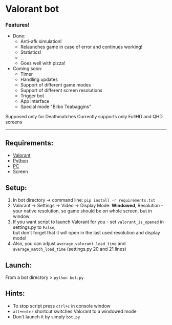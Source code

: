 # Valorant bot

### Features!
- Done:
    - Anti-afk simulation!
    - Relaunches game in case of error and continues working!
    - Statistics!
    - ...
    - Goes well with pizza!
- Coming soon:
    - Timer
    - Handling updates
    - Support of different game modes
    - Support of different screen resolutions
    - Trigger bot
    - App interface
    - Special mode "Bilbo Teabaggins"


Supposed only for Deathmatches
Currently supports only FullHD and QHD screens

---

## Requirements:
- [Valorant](https://playvalorant.com/en-us/ "https://playvalorant.com/en-us/")
- [Python](https://www.python.org/downloads/ "https://www.python.org/downloads/")
- [PC](https://downloadmoreram.com/ "Go on, do it")
- Screen

## Setup:
1. In bot directory -> command line: `pip install -r requirements.txt`
2. Valorant -> Settings -> Video -> Display Mode: **Windowed**, Resolution - your native resolution, so game should be
on whole screen, but in window
3. If you want script to launch Valorant for you - set `valorant_is_opened` in settings.py to `False`,  
but don't forget that it will open in the last used resolution and display mode!
4. Also, you can adjust `average_valorant_load_time` 
and `average_match_load_time` (settings.py 20 and 21 lines)

## Launch:
From a bot directory > `python bot.py`  

## Hints:
- To stop script press `ctrl+c` in console window
- `alt+enter` shortcut switches Valorant to a windowed mode
- Don't launch it by simply `bot.py`
